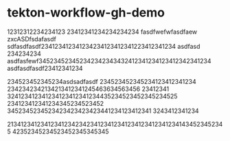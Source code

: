 # tekton-workflow-gh-demo

12312312234234123
23412341234234234234
fasdfwefwfasdfaew
zxcASDfsdafasdf
sdfasdfasdf234123412341234234123412341223412341234
asdfasd 234234234
asdfasfewf345234523452342342343432412341234123412342341234
asdfasdfasdf23412341234

234523452345234asdsadfasdf
234523452345234123412341234
2342342342134213412341245463634563456
23412341
324123412341234123412341234435234523452345234525
234123412341234345234523452
3452345234523423423423423441234123412341
3243412341234

213412341234123412342342341234123412341234123412341434523452345
42352345234523452345345345
